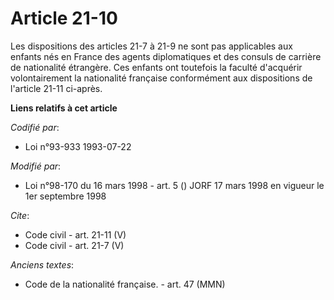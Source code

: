 # Article 21-10

Les dispositions des articles 21-7 à 21-9 ne sont pas applicables aux enfants nés en France des agents diplomatiques et des
consuls de carrière de nationalité étrangère. Ces enfants ont toutefois la faculté d'acquérir volontairement la nationalité
française conformément aux dispositions de l'article 21-11 ci-après.

**Liens relatifs à cet article**

_Codifié par_:

  - Loi n°93-933 1993-07-22

_Modifié par_:

  - Loi n°98-170 du 16 mars 1998 - art. 5 () JORF 17 mars 1998 en vigueur le 1er septembre 1998

_Cite_:

  - Code civil - art. 21-11 (V)
  - Code civil - art. 21-7 (V)

_Anciens textes_:

  - Code de la nationalité française. - art. 47 (MMN)
